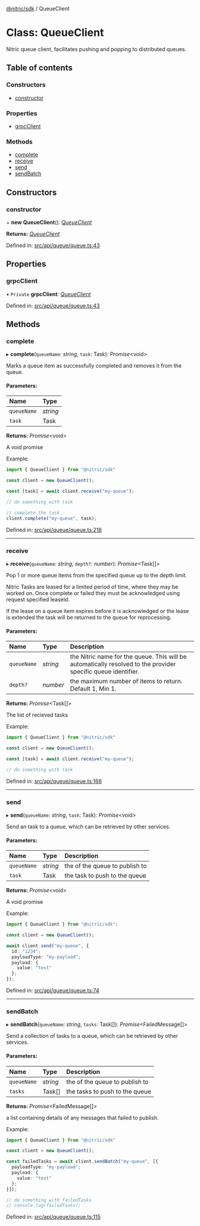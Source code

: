 [@nitric/sdk](../README.md) / QueueClient

# Class: QueueClient

Nitric queue client, facilitates pushing and popping to distributed queues.

## Table of contents

### Constructors

- [constructor](queueclient.md#constructor)

### Properties

- [grpcClient](queueclient.md#grpcclient)

### Methods

- [complete](queueclient.md#complete)
- [receive](queueclient.md#receive)
- [send](queueclient.md#send)
- [sendBatch](queueclient.md#sendbatch)

## Constructors

### constructor

\+ **new QueueClient**(): [*QueueClient*](queueclient.md)

**Returns:** [*QueueClient*](queueclient.md)

Defined in: [src/api/queue/queue.ts:43](https://github.com/nitrictech/node-sdk/blob/0bd29fc/src/api/queue/queue.ts#L43)

## Properties

### grpcClient

• `Private` **grpcClient**: [*QueueClient*](grpc.queue.queueclient.md)

Defined in: [src/api/queue/queue.ts:43](https://github.com/nitrictech/node-sdk/blob/0bd29fc/src/api/queue/queue.ts#L43)

## Methods

### complete

▸ **complete**(`queueName`: *string*, `task`: Task): *Promise*<void\>

Marks a queue item as successfully completed and removes it from the queue.

#### Parameters:

Name | Type |
:------ | :------ |
`queueName` | *string* |
`task` | Task |

**Returns:** *Promise*<void\>

A void promise

Example:
```typescript
import { QueueClient } from "@nitric/sdk"

const client = new QueueClient();

const [task] = await client.receive("my-queue");

// do something with task

// complete the task
client.complete("my-queue", task);
```

Defined in: [src/api/queue/queue.ts:218](https://github.com/nitrictech/node-sdk/blob/0bd29fc/src/api/queue/queue.ts#L218)

___

### receive

▸ **receive**(`queueName`: *string*, `depth?`: *number*): *Promise*<Task[]\>

Pop 1 or more queue items from the specified queue up to the depth limit.

Nitric Tasks are leased for a limited period of time, where they may be worked on.
Once complete or failed they must be acknowledged using request specified leaseId.

If the lease on a queue item expires before it is acknowledged or the lease is extended the task will be returned to the queue for reprocessing.

#### Parameters:

Name | Type | Description |
:------ | :------ | :------ |
`queueName` | *string* | the Nitric name for the queue. This will be automatically resolved to the provider specific queue identifier.   |
`depth?` | *number* | the maximum number of items to return. Default 1, Min 1.   |

**Returns:** *Promise*<Task[]\>

The list of recieved tasks

Example:
```typescript
import { QueueClient } from "@nitric/sdk"

const client = new QueueClient();

const [task] = await client.receive("my-queue");

// do something with task
```

Defined in: [src/api/queue/queue.ts:166](https://github.com/nitrictech/node-sdk/blob/0bd29fc/src/api/queue/queue.ts#L166)

___

### send

▸ **send**(`queueName`: *string*, `task`: Task): *Promise*<void\>

Send an task to a queue, which can be retrieved by other services.

#### Parameters:

Name | Type | Description |
:------ | :------ | :------ |
`queueName` | *string* | the of the queue to publish to   |
`task` | Task | the task to push to the queue   |

**Returns:** *Promise*<void\>

A void promise

Example:
```typescript
import { QueueClient } from "@nitric/sdk";

const client = new QueueClient();

await client.send("my-queue", {
  id: "1234";
  payloadType: "my-payload";
  payload: {
    value: "test"
  };
});
```

Defined in: [src/api/queue/queue.ts:74](https://github.com/nitrictech/node-sdk/blob/0bd29fc/src/api/queue/queue.ts#L74)

___

### sendBatch

▸ **sendBatch**(`queueName`: *string*, `tasks`: Task[]): *Promise*<FailedMessage[]\>

Send a collection of tasks to a queue, which can be retrieved by other services.

#### Parameters:

Name | Type | Description |
:------ | :------ | :------ |
`queueName` | *string* | the of the queue to publish to   |
`tasks` | Task[] | the tasks to push to the queue   |

**Returns:** *Promise*<FailedMessage[]\>

a list containing details of any messages that failed to publish.

Example:
```typescript
import { QueueClient } from "@nitric/sdk"

const client = new QueueClient();

const failedTasks = await client.sendBatch("my-queue", [{
  payloadType: "my-payload";
  payload: {
    value: "test"
  };
}]);

// do something with failedTasks
// console.log(failedTasks);
```

Defined in: [src/api/queue/queue.ts:115](https://github.com/nitrictech/node-sdk/blob/0bd29fc/src/api/queue/queue.ts#L115)

